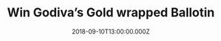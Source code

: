 ---
campaign-uuid: "c-77dcc3f4-af38-48db-a4ae-8c9dfd147365"
type: "Competition"
category: "Gifts"
date: "2018-09-10T13:00:00.000Z"
end-date: "2018-12-10T23:59:00.000Z"
disable-form: false
is_promoted: false
has_entry_page: true
title: "Win Godiva’s Gold wrapped Ballotin"
competition-description: "<p>Godiva has put together a special selection of chocolate\
  \ delights for you. White, milk, dark… Godiva sets out to tempt you with its iconic\
  \ gold wrapped Ballotin. A chocolate lover’s dream come true.</p>\r\n<p>Will you\
  \ share?</p>"
hero-header: "Win Godiva's Gold wrapped Ballotin"
terms-confirmation: "N/A"
banner-img: "https://assets.expresslyapp.com/asset-7705d2fd-849d-4cd7-9d12-b0399a0270e7.jpg"
logo-left-href: "http://www.godivachocolates.co.uk"
logo-left-image: "https://assets.expresslyapp.com/asset-6f2e8621-c15b-444b-8aac-1057c082e88e.jpg"
logo-left-title: "Godiva"
bg-image-hero: "https://assets.expresslyapp.com/asset-7a2930eb-d529-4ac0-b43b-5a0b72c5d0c2.jpg"
bg-image-first: "https://assets.expresslyapp.com/asset-55dbb340-b40e-4dda-a821-928d39d88644.jpg"
bg-image-second: "https://assets.expresslyapp.com/asset-cdcbd508-68ba-4aa2-b100-31c18f2bcf98.jpg"
section1-content: "<p>The Godiva story begins with praline.</p>\r\n<p>The sweet mixture\
  \ of finely ground almonds or hazelnuts and caramelised sugar was first married\
  \ with chocolate in Belgium, to create what’s now known worldwide as the classic\
  \ Belgian Chocolate. </p>"
section2-content: "<p>Keeping the legacy of handcrafted Belgian chocolate alive, this\
  \ selection is packed with every flavour. Orangettes, mint twigs and the coveted\
  \ carrés are all contained in the soft leather box, along with truffles and Coeur\
  \ Iconique assortments.</p>\r\n<p>Don’t miss out on Godiva’s Gold wrapped Ballotin\
  \ and indulge your heart with chocolate.</p>"
entry-title: "Win Godiva's Gold wrapped Ballotin"
entry-content: "Enter the draw to win Godiva's Gold wrapped Ballotin by completing\
  \ the form below before 23:59 on 10th of December 2018."
has-winner: false
prize-description: "Godiva's Gold wrapped Ballotin"
special-conditions: "Multiple entries are allowed up to one every day."
country-restrictions:
- "GB"
---